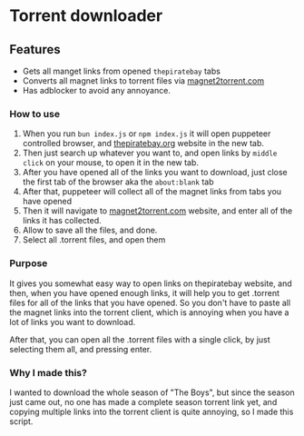 # Torrent downloader





## Features

- Gets all manget links from opened `thepiratebay` tabs
- Converts all magnet links to torrent files via [magnet2torrent.com](https://magnet2torrent.com)
- Has adblocker to avoid any annoyance.



### How to use

1. When you run `bun index.js` or `npm index.js` it will open puppeteer controlled browser, and [thepiratebay.org](https://thepiratebay.org) website in the new tab.
2. Then just search up whatever you want to, and open links by `middle click` on your mouse, to open it in the new tab.
3. After you have opened all of the links you want to download, just close the first tab of the browser aka the `about:blank` tab
4. After that, puppeteer will collect all of the magnet links from tabs you have opened
5. Then it will navigate to [magnet2torrent.com](https://magnet2torrent.com) website, and enter all of the links it has collected.
6. Allow to save all the files, and done.
7. Select all .torrent files, and open them



### Purpose 

It gives you somewhat easy way to open links on thepiratebay website, and then, when you have opened enough links, it will help you to get .torrent files for all of the links that you have opened. So you don't have to paste all the magnet links into the torrent client, which is annoying when you have a lot of links you want to download.

After that, you can open all the .torrent files with a single click, by just selecting them all, and pressing enter.



### Why I made this?

I wanted to download the whole season of "The Boys", but since the season just came out, no one has made a complete season torrent link yet, and copying multiple links into the torrent client is quite annoying, so I made this script.

